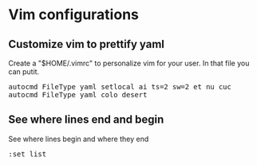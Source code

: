 # Vim configurations

## Customize vim to prettify yaml 
Create a "$HOME/.vimrc" to personalize vim for your user. In that file you can putit.
<pre>
autocmd FileType yaml setlocal ai ts=2 sw=2 et nu cuc
autocmd FileType yaml colo desert
</pre>

## See where lines end and begin
See where lines begin and where they end
<pre>:set list</pre>